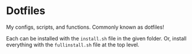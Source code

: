 # Dotfiles
My configs, scripts, and functions. Commonly known as dotfiles!

Each can be installed with the `install.sh` file in the given folder. Or, install everything with the `fullinstall.sh` file at the top level.  
